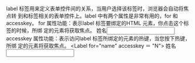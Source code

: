 label 标签用来定义表单控件间的关系，当用户选择该标签时，浏览器会自动将焦点转
到和标签相关的表单控件上。label 中有两个属性是非常有用的，for 和accesskey。
for 属性功能：表示label 标签要绑定的HTML 元素，你点击这个标签的时候，所绑
定的元素将获取焦点。
<Label for="name">姓名</Label><input ID="name" type="text">
accesskey 属性功能：表示访问label 标签所绑定的元素的热键，当您按下热键，所绑
定的元素将获取焦点。
<Label for="name" accesskey ＝ "N"> 姓名</Label><input ID="name"
type="text">